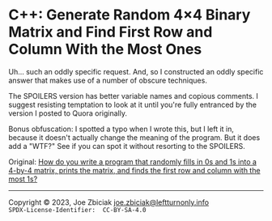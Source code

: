 # C++: Generate Random 4×4 Binary Matrix and Find First Row and Column With the Most Ones

Uh... such an oddly specific request.  And, so I constructed an oddly specific
answer that makes use of a number of obscure techniques.

The SPOILERS version has better variable names and copious comments.  I suggest
resisting temptation to look at it until you're fully entranced by the version
I posted to Quora originally.

Bonus obfuscation: I spotted a typo when I wrote this, but I left it in,
because it doesn't actually change the meaning of the program.  But it does
add a "WTF?"  See if you can spot it without resorting to the SPOILERS.

Original: [How do you write a program that randomly fills in 0s and 1s into a 4-by-4 matrix, prints the matrix, and finds the first row and column with the most 1s?](https://www.quora.com/How-do-you-write-a-program-that-randomly-fills-in-0s-and-1s-into-a-4-by-4-matrix-prints-the-matrix-and-finds-the-first-row-and-column-with-the-most-1s/answer/Joe-Zbiciak)

____

Copyright © 2023, Joe Zbiciak <joe.zbiciak@leftturnonly.info>  
`SPDX-License-Identifier:  CC-BY-SA-4.0`
